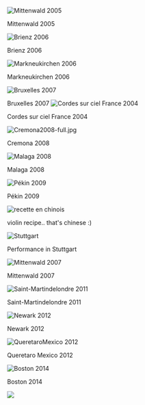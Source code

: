 ![Mittenwald 2005](https://lutherie.github.io/dossier-photos-Github/stages-et-performances/Mittenwald2005-full.jpg#left)

Mittenwald 2005

![Brienz 2006](https://lutherie.github.io/dossier-photos-Github/stages-et-performances/Brienz2006-full.jpg#left)

Brienz 2006

![Markneukirchen 2006](https://lutherie.github.io/dossier-photos-Github/stages-et-performances/Markneukirchen2006-full.jpg#left)

Markneukirchen 2006


![Bruxelles 2007](https://lutherie.github.io/dossier-photos-Github/stages-et-performances/Bruxelles2007-full.jpg#left)


Bruxelles 2007
![Cordes sur ciel France 2004](https://lutherie.github.io/dossier-photos-Github/stages-et-performances/Cordes-sur-ciel-France-2004full.jpg#left)

Cordes sur ciel France 2004


![Cremona2008-full.jpg](https://lutherie.github.io/dossier-photos-Github/stages-et-performances/Cremona2008-full.jpg#left)

Cremona 2008

![Malaga 2008](https://lutherie.github.io/dossier-photos-Github/stages-et-performances/Malaga2008-full.jpg#left)


Malaga 2008


![Pékin 2009](https://lutherie.github.io/dossier-photos-Github/stages-et-performances/Pékin2009-full.jpg#left)


Pékin 2009


![recette en chinois](https://lutherie.github.io/dossier-photos-Github/stages-et-performances/recetteenchinois-full.jpg#left)


violin recipe.. that's chinese :)


![Stuttgart](https://lutherie.github.io/dossier-photos-Github/stages-et-performances/Stuttgart-full.jpg#left)


Performance in Stuttgart


![Mittenwald 2007](https://lutherie.github.io/dossier-photos-Github/stages-et-performances/Mittenwald2007-full.jpg#left)

Mittenwald 2007

![Saint-Martindelondre 2011](https://lutherie.github.io/dossier-photos-Github/stages-et-performances/Saint-Martindelondre2011-full.jpg#left)

Saint-Martindelondre 2011

![Newark 2012](https://lutherie.github.io/dossier-photos-Github/stages-et-performances/Newark2012--full.jpg#left)

Newark 2012

![QueretaroMexico 2012](https://lutherie.github.io/dossier-photos-Github/stages-et-performances/QueretaroMexico2012-full.jpg#left)

Queretaro Mexico 2012

![Boston 2014](https://lutherie.github.io/dossier-photos-Github/stages-et-performances/Boston2014-full.jpg#left)

Boston 2014


![](https://lutherie.github.io/dossier-photos-Github/stages-et-performances/#left)


